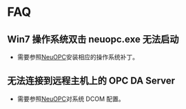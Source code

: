 # FAQ

## Win7 操作系统双击 neuopc.exe 无法启动

* 需要参照[NeuOPC](./install.md)安装相应的操作系统补丁。

## 无法连接到远程主机上的 OPC DA Server

* 需要参照[NeuOPC](./install.md)对系统 DCOM 配置。